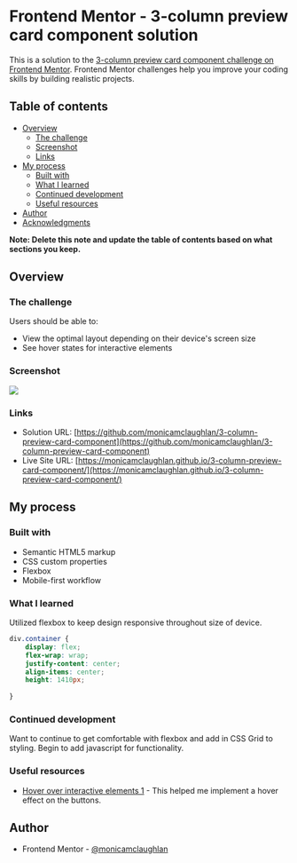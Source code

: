# Frontend Mentor - 3-column preview card component solution

This is a solution to the [3-column preview card component challenge on Frontend Mentor](https://www.frontendmentor.io/challenges/3column-preview-card-component-pH92eAR2-). Frontend Mentor challenges help you improve your coding skills by building realistic projects. 

## Table of contents

- [Overview](#overview)
  - [The challenge](#the-challenge)
  - [Screenshot](#screenshot)
  - [Links](#links)
- [My process](#my-process)
  - [Built with](#built-with)
  - [What I learned](#what-i-learned)
  - [Continued development](#continued-development)
  - [Useful resources](#useful-resources)
- [Author](#author)
- [Acknowledgments](#acknowledgments)

**Note: Delete this note and update the table of contents based on what sections you keep.**

## Overview

### The challenge

Users should be able to:

- View the optimal layout depending on their device's screen size
- See hover states for interactive elements

### Screenshot

![](./images/screenshot.jpg)


### Links

- Solution URL: [https://github.com/monicamclaughlan/3-column-preview-card-component](https://github.com/monicamclaughlan/3-column-preview-card-component)
- Live Site URL: [https://monicamclaughlan.github.io/3-column-preview-card-component/](https://monicamclaughlan.github.io/3-column-preview-card-component/)

## My process

### Built with

- Semantic HTML5 markup
- CSS custom properties
- Flexbox
- Mobile-first workflow


### What I learned

Utilized flexbox to keep design responsive throughout size of device.

```css
div.container { 
    display: flex;
    flex-wrap: wrap;
    justify-content: center;
    align-items: center;
    height: 1410px;
    
}
```

### Continued development
Want to continue to get comfortable with flexbox and add in CSS Grid to styling.  Begin to add javascript for functionality.

### Useful resources

- [Hover over interactive elements 1](https://www.w3schools.com/cssref/sel_hover.asp) - This helped me implement a hover effect on the buttons.


## Author

- Frontend Mentor - [@monicamclaughlan](https://www.frontendmentor.io/profile/monicamclaughlan)



